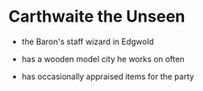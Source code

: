# Carthwaite the Unseen

* the Baron's staff wizard in Edgwold

* has a wooden model city he works on often

* has occasionally appraised items for the party
